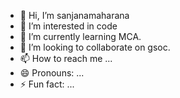 - 👋 Hi, I’m sanjanamaharana
- 👀 I’m interested in code
- 🌱 I’m currently learning MCA.
- 💞️ I’m looking to collaborate on gsoc.
- 📫 How to reach me ...
- 😄 Pronouns: ...
- ⚡ Fun fact: ...

<!---
sanjanamaharana/sanjanamaharana is a ✨ special ✨ repository because its `README.md` (this file) appears on your GitHub profile.
You can click the Preview link to take a look at your changes.
--->
